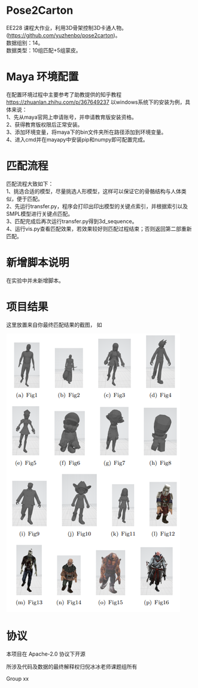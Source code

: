 # Pose2Carton 

EE228 课程大作业，利用3D骨架控制3D卡通人物。(https://github.com/yuzhenbo/pose2carton)。  
数据组别：14。  
数据类型：10组匹配+5组蒙皮。  



# Maya 环境配置


在配置环境过程中主要参考了助教提供的知乎教程 https://zhuanlan.zhihu.com/p/367649237
以windows系统下的安装为例，具体来说：  
1、先从maya官网上申请账号，并申请教育版安装资格。  
2、获得教育版权限后正常安装。  
3、添加环境变量，将maya下的bin文件夹所在路径添加到环境变量。  
4、进入cmd并在mayapy中安装pip和numpy即可配置完成。  


# 匹配流程


匹配流程大致如下：  
1、挑选合适的模型，尽量挑选人形模型，这样可以保证它的骨骼结构与人体类似，便于匹配。  
2、先运行transfer.py，程序会打印出印出模型的关键点索引，并根据索引以及SMPL模型进行关键点匹配。  
3、匹配完成后再次运行transfer.py得到3d_sequence。  
4、运行vis.py查看匹配效果，若效果较好则匹配过程结束；否则返回第二部重新匹配。  


# 新增脚本说明


在实验中并未新增脚本。


# 项目结果

这里放置来自你最终匹配结果的截图， 如

![image](img/f.png)







# 协议 
本项目在 Apache-2.0 协议下开源

所涉及代码及数据的最终解释权归倪冰冰老师课题组所有

Group xx
